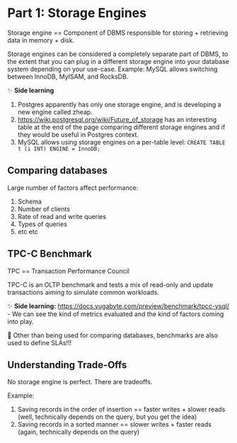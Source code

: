 # Part 1: Storage Engines

Storage engine == Component of DBMS responsible for storing + retrieving data in memory + disk.

Storage engines can be considered a completely separate part of DBMS, to the extent that you can plug in a different storage engine into your database system depending on your use-case. Example: MySQL allows switching between InnoDB, MyISAM, and RocksDB.

✨ **Side learning**

1. Postgres apparently has only one storage engine, and is developing a new engine called zheap.
2. https://wiki.postgresql.org/wiki/Future_of_storage has an interesting table at the end of the page comparing different storage engines and if they would be useful in Postgres context.
3. MySQL allows using storage engines on a per-table level: `CREATE TABLE t (i INT) ENGINE = InnoDB;`

## Comparing databases

Large number of factors affect performance:

1. Schema
2. Number of clients
3. Rate of read and write queries
4. Types of queries
5. etc etc

## TPC-C Benchmark

TPC == Transaction Performance Council

TPC-C is an OLTP benchmark and tests a mix of read-only and update transactions aiming to simulate common workloads.

✨ **Side learning:** https://docs.yugabyte.com/preview/benchmark/tpcc-ysql/ - We can see the kind of metrics evaluated and the kind of factors coming into play.

🤯 Other than being used for comparing databases, benchmarks are also used to define SLAs!!!

## Understanding Trade-Offs

No storage engine is perfect. There are tradeoffs.

Example:

1. Saving records in the order of insertion == faster writes + slower reads (well, technically depends on the query, but you get the idea)
2. Saving records in a sorted manner == slower writes + faster reads (again, technically depends on the query)
